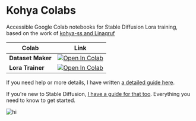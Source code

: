 # Kohya Colabs

Accessible Google Colab notebooks for Stable Diffusion Lora training, based on the work of [kohya-ss and Linaqruf](https://github.com/Linaqruf/kohya-trainer)

|Colab|Link|
|---|---|
| **Dataset Maker** | <a target="_blank" href="https://colab.research.google.com/github/https://colab.research.google.com/github/hollowstrawberry/kohya-colab/blob/main/Dataset_Maker.ipynb"> <img src="https://colab.research.google.com/assets/colab-badge.svg" alt="Open In Colab"/> </a> |
| **Lora Trainer** | <a target="_blank" href="https://colab.research.google.com/github/https://colab.research.google.com/github/hollowstrawberry/kohya-colab/blob/main/Lora_Trainer.ipynb"> <img src="https://colab.research.google.com/assets/colab-badge.svg" alt="Open In Colab"/> </a> |

If you need help or more details, I have written [a detailed guide here](https://civitai.com/models/22530).

If you're new to Stable Diffusion, [I have a guide for that too](https://huggingface.co/hollowstrawberry/stable-diffusion-guide/blob/main/README.md#index). Everything you need to know to get started.

![hi](https://imagecache.civitai.com/xG1nkqKTMzGDvpLrqFT7WA/33b17b76-1223-4da2-835e-76b9529e7800/width=1919/296376)
